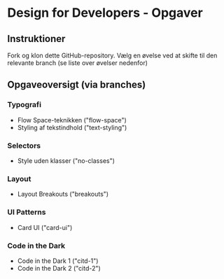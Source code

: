 # Design for Developers - Opgaver

## Instruktioner

Fork og klon dette GitHub-repository. Vælg en øvelse ved at skifte til den relevante branch (se liste over øvelser nedenfor)

## Opgaveoversigt (via branches)

### Typografi

- Flow Space-teknikken ("flow-space")
- Styling af tekstindhold ("text-styling")

### Selectors

- Style uden klasser ("no-classes")

### Layout

- Layout Breakouts ("breakouts")

### UI Patterns

- Card UI ("card-ui")

### Code in the Dark

- Code in the Dark 1 ("citd-1")
- Code in the Dark 2 ("citd-2")
